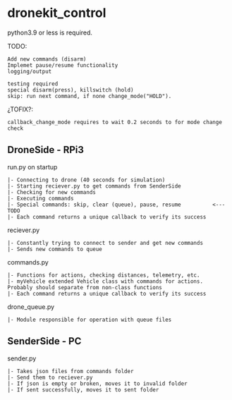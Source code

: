# dronekit_control

python3.9 or less is required.

TODO:

```
Add new commands (disarm)
Implemet pause/resume functionality
logging/output

testing required
special disarm(press), killswitch (hold)
skip: run next command, if none change_mode("HOLD").
```

¿TOFIX?:

```
callback_change_mode requires to wait 0.2 seconds to for mode change check
```

## DroneSide - RPi3

run.py on startup

```
|- Connecting to drone (40 seconds for simulation)
|- Starting reciever.py to get commands from SenderSide
|- Checking for new commands
|- Executing commands
|- Special commands: skip, clear (queue), pause, resume          <--- TODO
|- Each command returns a unique callback to verify its success
```

reciever.py

```
|- Constantly trying to connect to sender and get new commands
|- Sends new commands to queue
```

commands.py

```
|- Functions for actions, checking distances, telemetry, etc.
|- myVehicle extended Vehicle class with commands for actions. Probably should separate from non-class functions
|- Each command returns a unique callback to verify its success
```

drone_queue.py

```
|- Module responsible for operation with queue files
```

## SenderSide - PC

sender.py

```
|- Takes json files from commands folder
|- Send them to reciever.py
|- If json is empty or broken, moves it to invalid folder
|- If sent successfully, moves it to sent folder
```
